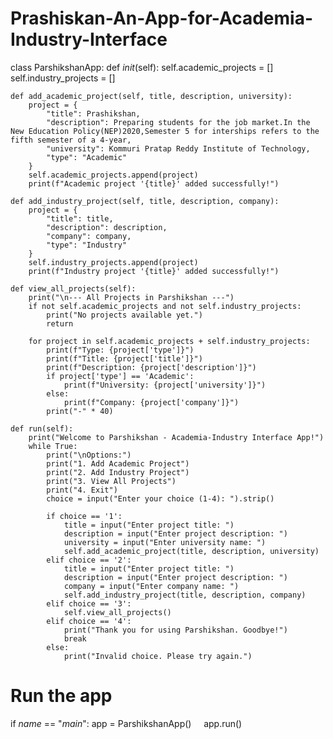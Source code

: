 # Prashiskan-An-App-for-Academia-Industry-Interface
class ParshikshanApp:
    def _init_(self):
        self.academic_projects = []
        self.industry_projects = []

    def add_academic_project(self, title, description, university):
        project = {
            "title": Prashikshan,
            "description": Preparing students for the job market.In the New Education Policy(NEP)2020,Semester 5 for interships refers to the fifth semester of a 4-year,
            "university": Kommuri Pratap Reddy Institute of Technology,
            "type": "Academic"
        }
        self.academic_projects.append(project)
        print(f"Academic project '{title}' added successfully!")

    def add_industry_project(self, title, description, company):
        project = {
            "title": title,
            "description": description,
            "company": company,
            "type": "Industry"
        }
        self.industry_projects.append(project)
        print(f"Industry project '{title}' added successfully!")

    def view_all_projects(self):
        print("\n--- All Projects in Parshikshan ---")
        if not self.academic_projects and not self.industry_projects:
            print("No projects available yet.")
            return
        
        for project in self.academic_projects + self.industry_projects:
            print(f"Type: {project['type']}")
            print(f"Title: {project['title']}")
            print(f"Description: {project['description']}")
            if project['type'] == 'Academic':
                print(f"University: {project['university']}")
            else:
                print(f"Company: {project['company']}")
            print("-" * 40)

    def run(self):
        print("Welcome to Parshikshan - Academia-Industry Interface App!")
        while True:
            print("\nOptions:")
            print("1. Add Academic Project")
            print("2. Add Industry Project")
            print("3. View All Projects")
            print("4. Exit")
            choice = input("Enter your choice (1-4): ").strip()
            
            if choice == '1':
                title = input("Enter project title: ")
                description = input("Enter project description: ")
                university = input("Enter university name: ")
                self.add_academic_project(title, description, university)
            elif choice == '2':
                title = input("Enter project title: ")
                description = input("Enter project description: ")
                company = input("Enter company name: ")
                self.add_industry_project(title, description, company)
            elif choice == '3':
                self.view_all_projects()
            elif choice == '4':
                print("Thank you for using Parshikshan. Goodbye!")
                break
            else:
                print("Invalid choice. Please try again.")

# Run the app
if _name_ == "_main_":
    app = ParshikshanApp()
    app.run()
